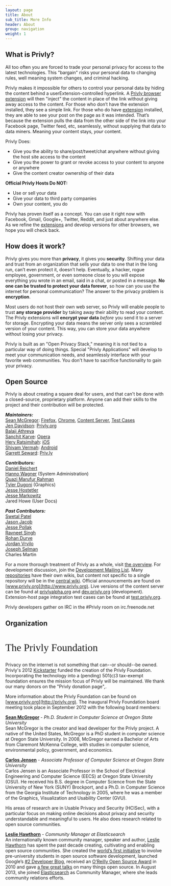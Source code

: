 ```yaml
---
layout: page
title: About
sub_title: More Info
header: About
group: navigation
weight: 1
---
```


## What is Privly?

All too often you are forced to trade your personal privacy for access to the latest technologies. This "bargain" risks your personal data to changing rules, well meaning system changes, and criminal hacking.

Privly makes it impossible for others to control your personal data by hiding the content behind a userExtension-controlled hyperlink. A [Privly browser extension](/pages/download.html) will then "inject" the content in place of the link without giving away access to the content. For those who don’t have the extension installed, they see a simple link. For those who do have [extension](/pages/download.html) installed, they are able to see your post on the page as it was intended. That’s because the extension pulls the data from the other side of the link into your Facebook page, Twitter feed, etc, seamlessly, without supplying that data to data miners. Meaning your content stays, _your_ content.



Privly Does:

- Give you the ability to share/post/tweet/chat anywhere without giving the host site access to the content
- Give you the power to grant or revoke access to your content to anyone or anywhere
- Give the content creator ownership of their data



**Official Privly Hosts Do NOT:**

- Use or sell your data
- Give your data to third party companies
- Own your content, you do


Privly has proven itself as a concept. You can use it right now with Facebook, Gmail, Google+, Twitter, Reddit, and just about anywhere else. As we refine the [extensions](/pages/download.html) and develop versions for other browsers, we hope you will check back.

## How does it work?

Privly gives you more than **privacy**, it gives you **security**. Shifting your data and trust from an organization that sells your data to one that in the long run, can’t even protect it, doesn’t help. Eventually, a hacker, rogue employee, government, or even someone close to you will expose everything you wrote in an email, said in a chat, or posted in a message. **No one can be trusted to protect your data forever**, so how can you use the internet for personal communication? The answer to the privacy problem is **encryption**.

Most users do not host their own web server, so Privly will enable people to trust **any storage provider** by taking away their ability to read your content. The Privly extensions will **encrypt your data** _before_ you send it to a server for storage. Encrypting your data means the server only sees a scrambled version of your content. This way, you can store your data anywhere without losing your privacy.

Privly is built as an "Open Privacy Stack," meaning it is not tied to a particular way of doing things. Special "Privly Applications" will develop to meet your communication needs, and seamlessly interface with your favorite web communities. You don't have to sacrifice functionality to gain your privacy.

## Open Source

Privly is about creating a square deal for users, and that can't be done with a closed-source, proprietary platform. Anyone can add their skills to the project and their contribution will be protected.

_**Maintainers:**_  
[Sean McGregor](https://github.com/smcgregor/): [Firefox](https://github.com/privly/privly-firefox), [Chrome](https://github.com/privly/privly-chrome), [Content Server](https://github.com/privly/privly-web), [Test Cases](https://github.com/privly/privly-test)  
[Jen Davidson](https://github.com/jewifer): [Privly.org](http://www.privly.org)  
[Balaji Athreya](https://github.com/balajiathreya)  
[Sanchit Karve](https://github.com/born2c0de): [Opera](https://github.com/privly/privly-opera)  
[Hery Ratsimihah](https://github.com/hery): [iOS](https://github.com/privly/privly-ios)  
[Shivam Vermah](https://github.com/vshivam): [Android](https://github.com/privly/privly-android)  
[Garrett Seward](https://github.com/spectralsun): [Priv.ly](https://github.com/privly/privly.github.io)

_**Contributors:**_  
[Daniel Reichert](https://github.com/irdan)  
[Hanno Wagner](http://de.linkedin.com/pub/hanno-wagner/6/33/305) (System Administration)  
[Quazi Marufur Rahman](https://github.com/qmaruf)  
[Tyler Dugoni](http://www.linkedin.com/profile/view?id=204119935) (Graphics)  
[Jesse Hostetler](https://github.com/jhostetler)  
[Jesse Markowitz](https://github.com/JesseMarkowitz)  
Jared Howe (User Docs)

_**Past Contributors:**_  
[Swetal Patel](http://www.linkedin.com/in/teamswet)  
[Jason Jacob](https://github.com/jayco)  
[Jesse Pollak](https://github.com/jessepollak)  
[Ravneet Singh](https://github.com/dreamrulez07)  
[Rohan Durve](https://github.com/Decode141)  
[Jordan Vrvilo](https://github.com/gordyvision)   
[Joseph Selman](https://github.com/selmanj)  
Charles Martin

For a more thorough treatment of Privly as a whole, visit [the overview](https://github.com/privly/privly-organization/wiki/Privly-System-and-Organization-Overview). For development discussion, join the [Development Mailing List](https://groups.google.com/group/privly). Many [repositories](https://github.com/privly/) have their own wikis, but content not specific to a single repository will be in the [central wiki](https://github.com/privly/privly-organization/wiki/). Official announcements are found on [www.privly.org](http://www.privly.org). Live versions of the content server can be found at [privlyalpha.org](https://privlyalpha.org) and [dev.privly.org](https://dev.privly.org) (development). Extension-host page integration test cases can be found at [test.privly.org](http://test.privly.org). 

Privly developers gather on IRC in the #Privly room on irc.freenode.net

## Organization

<h2 style="font: normal 32px Lobster;">The Privly Foundation</h2>

Privacy on the internet is not something that can--or should--be owned. Privly's 2012 [Kickstarter](http://www.kickstarter.com/projects/229630898/protect-your-content-anywhere-on-the-web-privly) funded the creation of the Privly Foundation. Incorporating the technology into a (pending) 501(c)3 tax-exempt foundation ensures the mission focus of Privly will be maintained. We thank our many donors on the  "Privly donation page",.



More information about the Privly Foundation can be found on  [www.privly.org](http://privly.org). The inaugural Privly Foundation board meeting took place in September 2012 with the following board members:

**[Sean McGregor](http://www.linkedin.com/in/seanbmcgregor)** - *Ph.D. Student in Computer Science at Oregon State University*   
Sean McGregor is the creator and lead developer for the Privly project. A native of the United States, McGregor is a PhD student in computer science at Oregon State University. In 2008, McGregor earned a Bachelor of Arts from Claremont McKenna College, with studies in computer science, environmental policy, government, and economics.

**[Carlos Jensen](http://www.linkedin.com/pub/carlos-jensen/0/145/356)** - *Associate Professor of Computer Science at Oregon State University*   
Carlos Jensen is an Associate Professor in the School of Electrical Engineering and Computer Science (EECS) at Oregon State University (OSU). He received his B.S. degree in Computer Science from the State University of New York (SUNY) Brockport, and a Ph.D. in Computer Science from the Georgia Institute of Technology in 2005, where he was a member of the Graphics, Visualization and Usability Center (GVU).

His areas of research are in Usable Privacy and Security (HCISec), with a particular focus on making online decisions about privacy and security understandable and meaningful to users. He also does research related to open source communities.

**[Leslie Hawthorn](http://www.linkedin.com/pub/leslie-hawthorn/0/231/624)** - *Community Manager at Elasticsearch*   
An internationally known community manager, speaker and author, [Leslie Hawthorn](http://twitter.com/lhawthorn) has spent the past decade creating, cultivating and enabling open source communities. She created the [world’s first initiative](https://developers.google.com/open-source/gci/) to involve pre-university students in open source software development, launched Google’s [#2 Developer Blog,](http://google-opensource.blogspot.com/) received an [O’Reilly Open Source Award](http://www.oscon.com/oscon2010/public/content/2010/07/20-os-awards) in 2010 and gave [a few great talks](http://hawthornlandings.org/appearances/) on many things open source. In August 2013, she joined [Elasticsearch](http://elasticsearch.com/) as Community Manager, where she leads community relations efforts.

